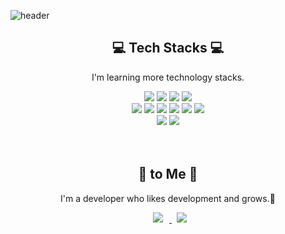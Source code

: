<!--### YURI 🙌-->

<!--
**iruyj/iruyj** is a ✨ _special_ ✨ repository because its `README.md` (this file) appears on your GitHub profile.

Here are some ideas to get you started:

- 🔭 I’m currently working on ...
- 🌱 I’m currently learning ...
- 👯 I’m looking to collaborate on ...
- 🤔 I’m looking for help with ...
- 💬 Ask me about ...
- 📫 How to reach me: ...
- 😄 Pronouns: ...
- ⚡ Fun fact: ...

[![Top Langs](https://github-readme-stats.vercel.app/api/top-langs/?username=iruyj)](https://github.com/anuraghazra/github-readme-stats)

![header](https://capsule-render.vercel.app/api?type=Waving&color=749ac&height=300&section=header&text=IRUY-J%20&fontSize=90)-->

![header](https://capsule-render.vercel.app/api?type=wave&color=0:587FB6,100:B7D3D0&height=300&section=header&text=IRUY-J%20&fontSize=90)

<h2 align="center">💻   Tech Stacks  💻 </h2>
<p align="center">I'm learning more technology stacks.</p>
<div align="center">
<img src="https://img.shields.io/badge/Java-007396?style=flat-square&logo=java&logoColor=white"/>
<img src="https://img.shields.io/badge/C-A8B9CC?style=flat-square&logo=C&logoColor=white"/> 
<img src="https://img.shields.io/badge/Python-3776AB?style=flat-square&logo=Python&logoColor=white"/>
<img src="https://img.shields.io/badge/Kotlin-7F52FF?style=flat-square&logo=Kotlin&logoColor=white"/> 
<br>
 <img src="https://img.shields.io/badge/django-092E20?style=for-the-badge&logo=django&logoColor=white">
<img src="https://img.shields.io/badge/html5-E34F26?style=for-the-badge&logo=html5&logoColor=white"> 
  <img src="https://img.shields.io/badge/css-1572B6?style=for-the-badge&logo=css3&logoColor=white"> 
  <img src="https://img.shields.io/badge/javascript-F7DF1E?style=for-the-badge&logo=javascript&logoColor=black">
  <img src="https://img.shields.io/badge/oracle-F80000?style=for-the-badge&logo=oracle&logoColor=white"> 
  <img src="https://img.shields.io/badge/mysql-4479A1?style=for-the-badge&logo=mysql&logoColor=white"> 
  <br>
  <img src="https://img.shields.io/badge/Android-3DDC84?style=flat-square&logo=Android&logoColor=white"/>
  <img src="https://img.shields.io/badge/firebase-FFCA28?style=for-the-badge&logo=firebase&logoColor=white">
</div>
<br><br>
<h2 align="center">🙌 to Me 🙌 </h2>
<p align="center">I'm a developer who likes development and grows.🌱 </p>
<div align="center">
<a href="jeon1310@gmail.com">
<a href="https://instagram.com/jn_yuri">
<img src="http://img.shields.io/badge/-Instagram-black?style=flat&logo=Instagram&link=https://instagram.com/fivepxint/" style="height : auto; margin-left : 10px; margin-right : 10px;"/>
</a>&nbsp 
<a href="mailto:quf8093@gmail.com">
<img src="https://img.shields.io/badge/jeon1310@gmail.com-EA4335?style=flat-square&logo=Gmail&logoColor=white"/></a>&nbsp 
</div>

